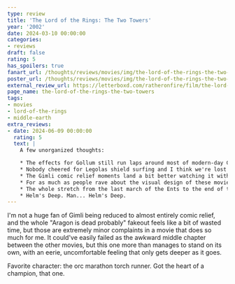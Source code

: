 ```yaml
---
type: review
title: 'The Lord of the Rings: The Two Towers'
year: '2002'
date: 2024-03-10 00:00:00
categories:
- reviews
draft: false
rating: 5
has_spoilers: true
fanart_url: /thoughts/reviews/movies/img/the-lord-of-the-rings-the-two-towers_fanart.png
poster_url: /thoughts/reviews/movies/img/the-lord-of-the-rings-the-two-towers_poster.png
external_review_url: https://letterboxd.com/ratheronfire/film/the-lord-of-the-rings-the-two-towers/
page_name: the-lord-of-the-rings-the-two-towers
tags:
- movies
- lord-of-the-rings
- middle-earth
extra_reviews:
- date: 2024-06-09 00:00:00
  rating: 5
  text: |
    A few unorganized thoughts: 

    * The effects for Gollum still run laps around most of modern-day CGI over 20 years later. 
    * Nobody cheered for Legolas shield surfing and I think we're lost as a society. 
    * The Gimli comic relief moments land a bit better watching it with an audience that's genuinely into it. 
    * For as much as people rave about the visual design of these movies (and they do look incredible) I don't think they get nearly enough praise for the sound/music design, which is every bit as impressive if you ask me. 
    * The whole stretch from the last march of the Ents to the end of the movie is unbelievable. Movies like these are once in a lifetime and we got three. 
    * Helm's Deep. Man... Helm's Deep.
---
```


I'm not a huge fan of Gimli being reduced to almost entirely comic relief, and the whole "Aragon is dead probably" fakeout feels like a bit of wasted time, but those are extremely minor complaints in a movie that does so much for me. It could've easily failed as the awkward middle chapter between the other movies, but this one more than manages to stand on its own, with an eerie, uncomfortable feeling that only gets deeper as it goes.

Favorite character: the orc marathon torch runner. Got the heart of a champion, that one.

